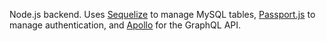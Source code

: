 Node.js backend. Uses [Sequelize](http://docs.sequelizejs.com/) to manage MySQL tables, [Passport.js](http://www.passportjs.org/) to manage authentication, and [Apollo](https://www.apollographql.com/) for the GraphQL API.

